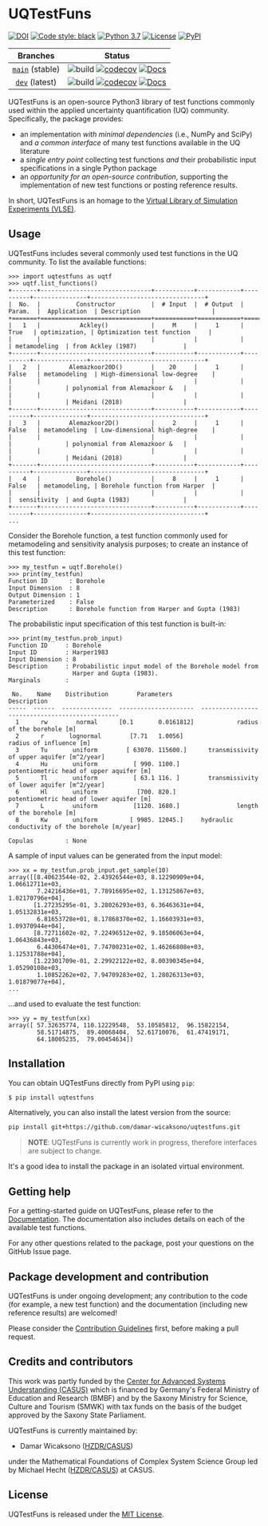 # UQTestFuns
[![DOI](http://img.shields.io/badge/DOI-10.5281/zenodo.10047512-blue.svg?style=flat-square)](https://doi.org/10.5281/zenodo.10047512)
[![Code style: black](https://img.shields.io/badge/code%20style-black-000000.svg?style=flat-square)](https://github.com/psf/black)
[![Python 3.7](https://img.shields.io/badge/python-3.7-blue.svg?style=flat-square)](https://www.python.org/downloads/release/python-370/)
[![License](https://img.shields.io/github/license/damar-wicaksono/uqtestfuns?style=flat-square)](https://choosealicense.com/licenses/mit/)
[![PyPI](https://img.shields.io/pypi/v/uqtestfuns?style=flat-square)](https://pypi.org/project/uqtestfuns/)

|                                  Branches                                  | Status                                                                                                                                                                                                                                                                                                                                                                                                                                                                                            |
|:--------------------------------------------------------------------------:|---------------------------------------------------------------------------------------------------------------------------------------------------------------------------------------------------------------------------------------------------------------------------------------------------------------------------------------------------------------------------------------------------------------------------------------------------------------------------------------------------|
| [`main`](https://github.com/damar-wicaksono/uqtestfuns/tree/main) (stable) | ![build](https://img.shields.io/github/actions/workflow/status/damar-wicaksono/uqtestfuns/main.yml?branch=main&style=flat-square) [![codecov](https://img.shields.io/codecov/c/github/damar-wicaksono/uqtestfuns/main?logo=CodeCov&style=flat-square&token=Y6YQEPJ1TT)](https://app.codecov.io/gh/damar-wicaksono/uqtestfuns/tree/main) [![Docs](https://readthedocs.org/projects/uqtestfuns/badge/?version=stable&style=flat-square)](https://uqtestfuns.readthedocs.io/en/stable/?badge=stable) |
|  [`dev`](https://github.com/damar-wicaksono/uqtestfuns/tree/dev) (latest)  | ![build](https://img.shields.io/github/actions/workflow/status/damar-wicaksono/uqtestfuns/main.yml?branch=dev&style=flat-square) [![codecov](https://img.shields.io/codecov/c/github/damar-wicaksono/uqtestfuns/dev?logo=CodeCov&style=flat-square&token=Y6YQEPJ1TT)](https://app.codecov.io/gh/damar-wicaksono/uqtestfuns/tree/dev) [![Docs](https://readthedocs.org/projects/uqtestfuns/badge/?version=latest&style=flat-square)](https://uqtestfuns.readthedocs.io/en/latest/?badge=latest)    |

<!--One paragraph description-->
UQTestFuns is an open-source Python3 library of test functions commonly used
within the applied uncertainty quantification (UQ) community.
Specifically, the package provides:

- an implementation _with minimal dependencies_ (i.e., NumPy and SciPy) and
  _a common interface_ of many test functions available in the UQ literature
- a _single entry point_ collecting test functions _and_ their probabilistic
  input specifications in a single Python package
- an _opportunity for an open-source contribution_, supporting
  the implementation of new test functions or posting reference results.

In short, UQTestFuns is an homage
to the [Virtual Library of Simulation Experiments (VLSE)](https://www.sfu.ca/~ssurjano/).

## Usage

UQTestFuns includes several commonly used test functions in the UQ community.
To list the available functions:

```python-repl
>>> import uqtestfuns as uqtf
>>> uqtf.list_functions()
+-------+-------------------------------+-----------+------------+----------+---------------+--------------------------------+
|  No.  |          Constructor          |  # Input  |  # Output  |  Param.  |  Application  | Description                    |
+=======+===============================+===========+============+==========+===============+================================+
|   1   |           Ackley()            |     M     |     1      |   True   | optimization, | Optimization test function     |
|       |                               |           |            |          | metamodeling  | from Ackley (1987)             |
+-------+-------------------------------+-----------+------------+----------+---------------+--------------------------------+
|   2   |        Alemazkoor20D()        |    20     |     1      |  False   | metamodeling  | High-dimensional low-degree    |
|       |                               |           |            |          |               | polynomial from Alemazkoor &   |
|       |                               |           |            |          |               | Meidani (2018)                 |
+-------+-------------------------------+-----------+------------+----------+---------------+--------------------------------+
|   3   |        Alemazkoor2D()         |     2     |     1      |  False   | metamodeling  | Low-dimensional high-degree    |
|       |                               |           |            |          |               | polynomial from Alemazkoor &   |
|       |                               |           |            |          |               | Meidani (2018)                 |
+-------+-------------------------------+-----------+------------+----------+---------------+--------------------------------+
|   4   |          Borehole()           |     8     |     1      |  False   | metamodeling, | Borehole function from Harper  |
|       |                               |           |            |          |  sensitivity  | and Gupta (1983)               |
+-------+-------------------------------+-----------+------------+----------+---------------+--------------------------------+
...
```

Consider the Borehole function, a test function commonly used for metamodeling
and sensitivity analysis purposes; to create an instance of this test function:

```python-repl
>>> my_testfun = uqtf.Borehole()
>>> print(my_testfun)
Function ID      : Borehole
Input Dimension  : 8
Output Dimension : 1
Parameterized    : False
Description      : Borehole function from Harper and Gupta (1983)
```

The probabilistic input specification of this test function is built-in:

```python-repl
>>> print(my_testfun.prob_input)
Function ID     : Borehole
Input ID        : Harper1983
Input Dimension : 8
Description     : Probabilistic input model of the Borehole model from
                  Harper and Gupta (1983).
Marginals       :

 No.    Name    Distribution        Parameters                          Description
-----  ------  --------------  ---------------------  -----------------------------------------------
  1      rw        normal      [0.1       0.0161812]            radius of the borehole [m]
  2      r       lognormal        [7.71   1.0056]                 radius of influence [m]
  3      Tu       uniform        [ 63070. 115600.]      transmissivity of upper aquifer [m^2/year]
  4      Hu       uniform          [ 990. 1100.]         potentiometric head of upper aquifer [m]
  5      Tl       uniform          [ 63.1 116. ]        transmissivity of lower aquifer [m^2/year]
  6      Hl       uniform           [700. 820.]          potentiometric head of lower aquifer [m]
  7      L        uniform          [1120. 1680.]                length of the borehole [m]
  8      Kw       uniform         [ 9985. 12045.]     hydraulic conductivity of the borehole [m/year]

Copulas         : None
```

A sample of input values can be generated from the input model:

```python-repl
>>> xx = my_testfun.prob_input.get_sample(10)
array([[8.40623544e-02, 2.43926544e+03, 8.12290909e+04, 1.06612711e+03,
        7.24216436e+01, 7.78916695e+02, 1.13125867e+03, 1.02170796e+04],
       [1.27235295e-01, 3.28026293e+03, 6.36463631e+04, 1.05132831e+03,
        6.81653728e+01, 8.17868370e+02, 1.16603931e+03, 1.09370944e+04],
       [8.72711602e-02, 7.22496512e+02, 9.18506063e+04, 1.06436843e+03,
        6.44306474e+01, 7.74700231e+02, 1.46266808e+03, 1.12531788e+04],
       [1.22301709e-01, 2.29922122e+02, 8.00390345e+04, 1.05290108e+03,
        1.10852262e+02, 7.94709283e+02, 1.28026313e+03, 1.01879077e+04],
...
```

...and used to evaluate the test function:

```python-repl
>>> yy = my_testfun(xx)
array([ 57.32635774, 110.12229548,  53.10585812,  96.15822154,
        58.51714875,  89.40068404,  52.61710076,  61.47419171,
        64.18005235,  79.00454634])
```

## Installation

You can obtain UQTestFuns directly from PyPI using `pip`:

```bash
$ pip install uqtestfuns
```

Alternatively, you can also install the latest version from the source:

```bash
pip install git+https://github.com/damar-wicaksono/uqtestfuns.git
```

> **NOTE**: UQTestFuns is currently work in progress,
> therefore interfaces are subject to change.

It's a good idea to install the package in an isolated virtual environment.

## Getting help

<!--Getting help-->
For a getting-started guide on UQTestFuns,
please refer to the [Documentation](https://uqtestfuns.readthedocs.io/en/latest/).
The documentation also includes details on each of the available test functions.

For any other questions related to the package,
post your questions on the GitHub Issue page.

## Package development and contribution

<!--Package Development-->
UQTestFuns is under ongoing development;
any contribution to the code (for example, a new test function)
and the documentation (including new reference results) are welcomed!

Please consider the [Contribution Guidelines](CONTRIBUTING.MD) first,
before making a pull request. 

## Credits and contributors

<!--Credits and contributors-->
This work was partly funded
by the [Center for Advanced Systems Understanding (CASUS)](https://www.casus.science/)
which is financed by Germany's Federal Ministry of Education and Research (BMBF)
and by the Saxony Ministry for Science, Culture and Tourism (SMWK)
with tax funds on the basis of the budget approved
by the Saxony State Parliament.

UQTestFuns is currently maintained by:

- Damar Wicaksono ([HZDR/CASUS](https://www.casus.science/))

under the Mathematical Foundations of Complex System Science Group
led by Michael Hecht ([HZDR/CASUS](https://www.casus.science/)) at CASUS.

## License

<!--License-->
UQTestFuns is released under the [MIT License](LICENSE).
